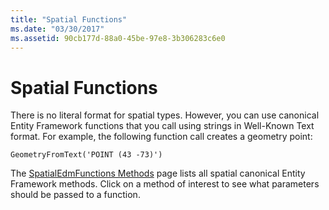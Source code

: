 ```yaml
---
title: "Spatial Functions"
ms.date: "03/30/2017"
ms.assetid: 90cb177d-88a0-45be-97e8-3b306283c6e0
---
```

# Spatial Functions
There is no literal format for spatial types. However, you can use canonical Entity Framework functions that you call using strings in Well-Known Text format. For example, the following function call creates a geometry point:  
  
```  
GeometryFromText('POINT (43 -73)')  
```  
  
 The [SpatialEdmFunctions Methods](https://docs.microsoft.com/dotnet/api/system.data.common.commandtrees.expressionbuilder.spatial.spatialedmfunctions?view=netframework-4.7.2#methods) page lists all spatial canonical Entity Framework methods. Click on a method of interest to see what parameters should be passed to a function.

